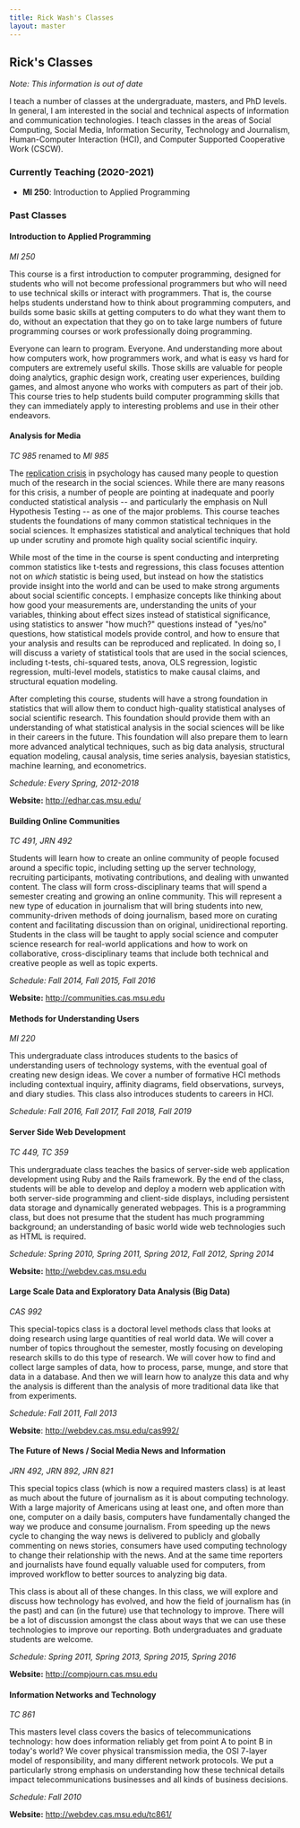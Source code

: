 ```yaml
---
title: Rick Wash's Classes
layout: master
---
```


Rick's Classes
--------------

*Note: This information is out of date*

I teach a number of classes at the undergraduate, masters, and PhD levels.  In general, I am interested in the social
and technical aspects of information and communication technologies.  I teach classes in the areas of Social Computing,
Social Media, Information Security, Technology and Journalism, Human-Computer Interaction (HCI), and Computer Supported
Cooperative Work (CSCW).

### Currently Teaching (2020-2021)

* **MI 250**: Introduction to Applied Programming

### Past Classes

#### Introduction to Applied Programming
*MI 250*

This course is a first introduction to computer programming, designed for
students who will not become professional programmers but who will need to use
technical skills or interact with programmers. That is, the course helps
students understand how to think about programming computers, and builds some
basic skills at getting computers to do what they want them to do, without an
expectation that they go on to take large numbers of future programming courses
or work professionally doing programming.

Everyone can learn to program. Everyone. And understanding more about how
computers work, how programmers work, and what is easy vs hard for computers
are extremely useful skills. Those skills are valuable for people doing
analytics, graphic design work, creating user experiences, building games, and
almost anyone who works with computers as part of their job. This course tries
to help students build computer programming skills that they can immediately
apply to interesting problems and use in their other endeavors.

#### Analysis for Media

*TC 985* renamed to *MI 985*

The [replication crisis](http://science.sciencemag.org/content/349/6251/aac4716) in psychology has caused many people to
question much of the research in the social sciences.  While there are many reasons for this crisis, a number of people
are pointing at inadequate and poorly conducted statistical analysis -- and particularly the emphasis on Null Hypothesis
Testing -- as one of the major problems.  This course teaches students the foundations of many common statistical
techniques in the social sciences.  It emphasizes statistical and analytical techniques that hold up under scrutiny and
promote high quality social scientific inquiry.

While most of the time in the course is spent conducting and interpreting common statistics like t-tests and
regressions, this class focuses attention not on *which* statistic is being used, but instead on how the statistics
provide insight into the world and can be used to make strong arguments about social scientific concepts. I emphasize
concepts like thinking about how good your measurements are, understanding the units of your variables, thinking about
effect sizes instead of statistical significance, using statistics to answer "how much?" questions instead of "yes/no"
questions, how statistical models provide control, and how to ensure that your analysis and results can be reproduced
and replicated. In doing so, I will discuss a variety of statistical tools that are used in the social sciences,
including t-tests, chi-squared tests, anova, OLS regression, logistic regression, multi-level models, statistics to make
causal claims, and structural equation modeling.

After completing this course, students will have a strong foundation in statistics that will allow them to conduct
high-quality statistical analyses of social scientific research.  This foundation should provide them with an
understanding of what statistical analysis in the social sciences will be like in their careers in the future. This
foundation will also prepare them to learn more advanced analytical techniques, such as big data analysis, structural
equation modeling, causal analysis, time series analysis, bayesian statistics, machine learning, and econometrics.

*Schedule: Every Spring, 2012-2018*

**Website:** <http://edhar.cas.msu.edu/>

#### Building Online Communities

*TC 491, JRN 492*

Students will learn how to create an online community of people focused around
a specific topic, including setting up the server technology, recruiting
participants, motivating contributions, and dealing with unwanted content.  The
class will form cross-disciplinary teams that will spend a semester creating
and growing an online community.  This will represent a new type of education
in journalism that will bring students into new, community-driven methods of
doing journalism, based more on curating content and facilitating discussion
than on original, unidirectional reporting.  Students in the class will be
taught to apply social science and computer science research for real-world
applications and how to work on collaborative, cross-disciplinary teams that
include both technical and creative people as well as topic experts.

*Schedule: Fall 2014, Fall 2015, Fall 2016*

**Website:** <http://communities.cas.msu.edu>


#### Methods for Understanding Users

*MI 220*

This undergraduate class introduces students to the basics of understanding users of technology systems, with the
eventual goal of creating new design ideas.  We cover a number of formative HCI methods including contextual inquiry,
affinity diagrams, field observations, surveys, and diary studies.  This class also introduces students to careers in
HCI.

*Schedule: Fall 2016, Fall 2017, Fall 2018, Fall 2019*


#### Server Side Web Development

*TC 449, TC 359*  

This undergraduate class teaches the basics of server-side web application development using Ruby and the Rails
framework. By the end of the class, students will be able to develop and deploy a modern web application with both
server-side programming and client-side displays, including persistent data storage and dynamically generated webpages.
This is a programming class, but does not presume that the student has much programming background; an understanding of
basic world wide web technologies such as HTML is required.

*Schedule: Spring 2010, Spring 2011, Spring 2012, Fall 2012, Spring 2014*

**Website:** <http://webdev.cas.msu.edu>

#### Large Scale Data and Exploratory Data Analysis (Big Data)

*CAS 992*

This special-topics class is a doctoral level methods class that looks at doing research using large quantities of real
world data. We will cover a number of topics throughout the semester, mostly focusing on developing research skills to
do this type of research. We will cover how to find and collect large samples of data, how to process, parse, munge, and
store that data in a database. And then we will learn how to analyze this data and why the analysis is different than
the analysis of more traditional data like that from experiments.

*Schedule: Fall 2011, Fall 2013*

**Website**: <http://webdev.cas.msu.edu/cas992/>

#### The Future of News / Social Media News and Information

*JRN 492, JRN 892, JRN 821*

This special topics class (which is now a required masters class) is at least as much about the future of journalism as
it is about computing technology. With a large majority of Americans using at least one, and often more than one,
computer on a daily basis, computers have fundamentally changed the way we produce and consume journalism. From speeding
up the news cycle to changing the way news is delivered to publicly and globally commenting on news stories, consumers
have used computing technology to change their relationship with the news. And at the same time reporters and
journalists have found equally valuable used for computers, from improved workflow to better sources to analyzing big
data.

This class is about all of these changes. In this class, we will explore and discuss how technology has evolved, and how
the field of journalism has (in the past) and can (in the future) use that technology to improve. There will be a lot of
discussion amongst the class about ways that we can use these technologies to improve our reporting. Both undergraduates
and graduate students are welcome.

*Schedule: Spring 2011, Spring 2013, Spring 2015, Spring 2016*

**Website:** <http://compjourn.cas.msu.edu>


#### Information Networks and Technology

*TC 861*

This masters level class covers the basics of telecommunications technology: how does information reliably get from
point A to point B in today's world? We cover physical transmission media, the OSI 7-layer model of responsibility, and
many different network protocols. We put a particularly strong emphasis on understanding how these technical details
impact telecommunications businesses and all kinds of business decisions.

*Schedule: Fall 2010*

**Website:** <http://webdev.cas.msu.edu/tc861/>


